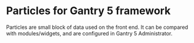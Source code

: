 # Particles for Gantry 5 framework

Particles are small block of data used on the front end. It can be compared with modules/widgets, and are configured in Gantry 5 Administrator.
